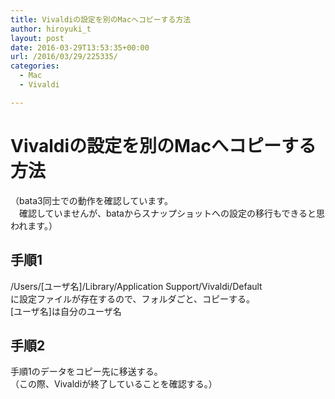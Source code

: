 ```yaml
---
title: Vivaldiの設定を別のMacへコピーする方法
author: hiroyuki_t
layout: post
date: 2016-03-29T13:53:35+00:00
url: /2016/03/29/225335/
categories:
  - Mac
  - Vivaldi

---
```

# Vivaldiの設定を別のMacへコピーする方法

（bata3同士での動作を確認しています。  
　確認していませんが、bataからスナップショットへの設定の移行もできると思われます。）

## 手順1

/Users/[ユーザ名]/Library/Application Support/Vivaldi/Default    
に設定ファイルが存在するので、フォルダごと、コピーする。  
[ユーザ名]は自分のユーザ名  

## 手順2

手順1のデータをコピー先に移送する。    
（この際、Vivaldiが終了していることを確認する。）
